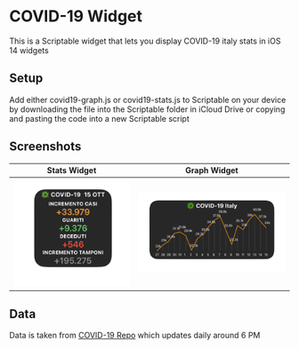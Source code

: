# COVID-19 Widget
This is a Scriptable widget that lets you display COVID-19 italy stats in iOS 14 widgets

## Setup
Add either covid19-graph.js or covid19-stats.js to Scriptable on your device by downloading the file into the Scriptable folder in iCloud Drive or copying and pasting the code into a new Scriptable script

## Screenshots

[1]:./assets/screen_small.png "Logo Title Text 2"
[2]:./assets/screen_medium.png "Logo Title Text 2"


| Stats Widget   | Graph Widget   | 
| -------------  | -------------  | 
| ![alt text][1] | ![alt text][2] | 

## Data
Data is taken from [COVID-19 Repo](https://github.com/pcm-dpc/COVID-19) which updates daily around 6 PM